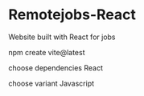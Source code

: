 # Remotejobs-React

Website built with React for jobs

npm create vite@latest

choose dependencies React

choose variant Javascript


